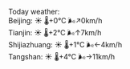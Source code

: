 Today weather:  
Beijing: ☀️ 🌡️+0°C 🌬️↗0km/h  
Tianjin: ☀️ 🌡️+2°C 🌬️↑7km/h  
Shijiazhuang: ☀️ 🌡️+1°C 🌬️←4km/h  
Tangshan: ☀️ 🌡️+4°C 🌬️→11km/h  
